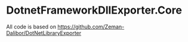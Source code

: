 # DotnetFrameworkDllExporter.Core

All code is based on https://github.com/Zeman-Dalibor/DotNetLibraryExporter
